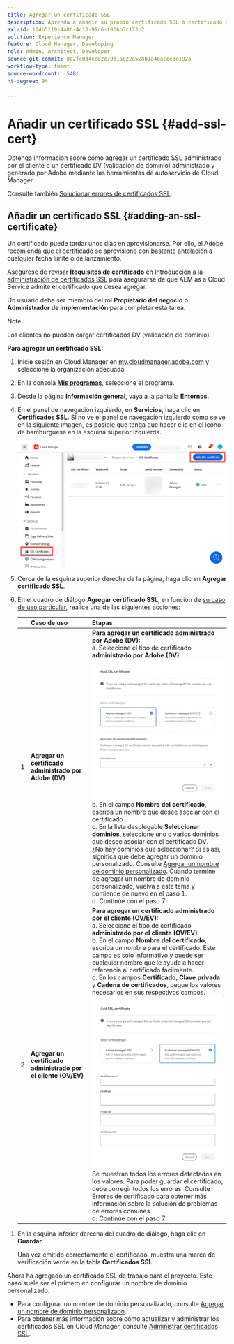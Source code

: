```yaml
---
title: Agregar un certificado SSL
description: Aprenda a añadir su propio certificado SSL o certificado DV (validación de dominio) con las herramientas de autoservicio de Cloud Manager.
exl-id: 104b5119-4a8b-4c13-99c6-f866b3c173b2
solution: Experience Manager
feature: Cloud Manager, Developing
role: Admin, Architect, Developer
source-git-commit: 8e2fc0d4ee82e79d1a822a528b1a46acce3c192a
workflow-type: tm+mt
source-wordcount: '548'
ht-degree: 9%

---
```



# Añadir un certificado SSL {#add-ssl-cert}

Obtenga información sobre cómo agregar un certificado SSL administrado por el cliente o un certificado DV (validación de dominio) administrado y generado por Adobe mediante las herramientas de autoservicio de Cloud Manager.

Consulte también [Solucionar errores de certificados SSL](/help/implementing/cloud-manager/managing-ssl-certifications/troubleshoot-ssl-cert.md).

## Añadir un certificado SSL {#adding-an-ssl-certificate}

Un certificado puede tardar unos días en aprovisionarse. Por ello, el Adobe recomienda que el certificado se aprovisione con bastante antelación a cualquier fecha límite o de lanzamiento.

Asegúrese de revisar **Requisitos de certificado** en [Introducción a la administración de certificados SSL](/help/implementing/cloud-manager/managing-ssl-certifications/introduction-to-ssl-certificates.md#requirements) para asegurarse de que AEM as a Cloud Service admite el certificado que desea agregar.

Un usuario debe ser miembro del rol **Propietario del negocio** o **Administrador de implementación** para completar esta tarea.

>[!NOTE]
>
>Los clientes no pueden cargar certificados DV (validación de dominio).

**Para agregar un certificado SSL:**

1. Inicie sesión en Cloud Manager en [my.cloudmanager.adobe.com](https://my.cloudmanager.adobe.com/) y seleccione la organización adecuada.

1. En la consola **[Mis programas](/help/implementing/cloud-manager/navigation.md#my-programs)**, seleccione el programa.

1. Desde la página **Información general**, vaya a la pantalla **Entornos**.

1. En el panel de navegación izquierdo, en **Servicios**, haga clic en **Certificados SSL**. Si no ve el panel de navegación izquierdo como se ve en la siguiente imagen, es posible que tenga que hacer clic en el icono de hamburguesa en la esquina superior izquierda.

   ![Agregando un certificado SSL](/help/implementing/cloud-manager/assets/ssl/ssl-cert-add.png)

1. Cerca de la esquina superior derecha de la página, haga clic en **Agregar certificado SSL**.

1. En el cuadro de diálogo **Agregar certificado SSL**, en función de [su caso de uso particular](/help/implementing/cloud-manager/managing-ssl-certifications/introduction-to-ssl-certificates.md), realice una de las siguientes acciones:

   | | Caso de uso | Etapas |
   | --- | --- | --- |
   | 1 | **Agregar un certificado administrado por Adobe (DV)** | **Para agregar un certificado administrado por Adobe (DV):**<br> a. Seleccione el tipo de certificado **administrado por Adobe (DV)**.<br>![Agregar certificado DV](/help/implementing/cloud-manager/assets/ssl/add-dv-certificate.png)<br>b. En el campo **Nombre del certificado**, escriba un nombre que desee asociar con el certificado.<br>c. En la lista desplegable **Seleccionar dominios**, seleccione uno o varios dominios que desee asociar con el certificado DV.<br>¿No hay dominios que seleccionar? Si es así, significa que debe agregar un dominio personalizado. Consulte [Agregar un nombre de dominio personalizado](/help/implementing/cloud-manager/custom-domain-names/add-custom-domain-name.md). Cuando termine de agregar un nombre de dominio personalizado, vuelva a este tema y comience de nuevo en el paso 1.<br>d. Continúe con el paso 7. |
   | 2 | **Agregar un certificado administrado por el cliente (OV/EV)** | **Para agregar un certificado administrado por el cliente (OV/EV):**<br> a. Seleccione el tipo de certificado **administrado por el cliente (OV/EV)**.<br>b. En el campo **Nombre del certificado**, escriba un nombre para el certificado. Este campo es solo informativo y puede ser cualquier nombre que le ayude a hacer referencia al certificado fácilmente.<br>c. En los campos **Certificado**, **Clave privada** y **Cadena de certificados**, pegue los valores necesarios en sus respectivos campos.<br>![Cuadro de diálogo Agregar certificado SSL](/help/implementing/cloud-manager/assets/ssl/ssl-cert-02.png)<br>Se muestran todos los errores detectados en los valores. Para poder guardar el certificado, debe corregir todos los errores. Consulte [Errores de certificado](#certificate-errors) para obtener más información sobre la solución de problemas de errores comunes.<br>d. Continúe con el paso 7. |

<!--
    **Add an SSL certificate:**
    1. Select the certificate type **Customer managed (OV/EV)**.
    1. In **Certificate name** field, enter a name for your certificate. This field is for informational purposes only and can be any name that helps you reference your certificate easily.
    1. In the **Certificate**, **Private key**, and **Certificate chain** fields, paste the required values into their respective fields.

        ![Add SSL certificate dialog box](/help/implementing/cloud-manager/assets/ssl/ssl-cert-02.png)
  
    Any detected errors in values are displayed. Before you can save your certificate, you must address all errors. See [Certificate errors](#certificate-errors) to learn more about troubleshooting common errors.

    **Add a DV certificate:**
    1. Select the certificate type **Adobe managed (DV)**.

        ![Adding a DC certificate](/help/implementing/cloud-manager/assets/ssl/add-dv-certificate.png)

    1. In the **Select domains** drop-down list, select one or more domains that you want associated with the DV certificate.

        No domains to select? If so, it means that you must add a custom domain. See [Add a custom domain](#add-custom-domain). When you are finished, resume the steps from the beginning again. -->

1. En la esquina inferior derecha del cuadro de diálogo, haga clic en **Guardar**.

   Una vez emitido correctamente el certificado, muestra una marca de verificación verde en la tabla **Certificados SSL**.

Ahora ha agregado un certificado SSL de trabajo para el proyecto. Este paso suele ser el primero en configurar un nombre de dominio personalizado.

* Para configurar un nombre de dominio personalizado, consulte [Agregar un nombre de dominio personalizado](/help/implementing/cloud-manager/custom-domain-names/add-custom-domain-name.md).
* Para obtener más información sobre cómo actualizar y administrar los certificados SSL en Cloud Manager, consulte [Administrar certificados SSL](/help/implementing/cloud-manager/managing-ssl-certifications/managing-certificates.md).

<!--
### Add a custom domain {#add-custom-domain}

Before you can add an Adobe generated and managed Domain Validated (DV) certificate, you must first add a custom domain. The process for doing so is nearly the same as detailed in [Introduction to custom domain names](/help/implementing/cloud-manager/custom-domain-names/introduction.md) and [Add a custom domain name](/help/implementing/cloud-manager/custom-domain-names/add-custom-domain-name.md). However, that functionality is now slightly expanded, as described below.

1. When adding a custom domain name, in the **Verify domain** dialog box, select an **Adobe managed certificate**.

    ![Choose Adobe-managed](assets/verify-domain-dialog.png)

1. In the **Verify domain** dialog box, add a CNAME verification record to your DNS.

    ![Add CNAME entry](assets/verify-domain-dialog-adobe-managed.png)

1. After the domain is created, click the ellipsis button in the list of domains and select **Verify** to verify the domain.

    ![Verify domain](assets/verify-domain.png) 

1. Resume the task [Add a DV certificate](#adding-an-ssl-certificate). -->


